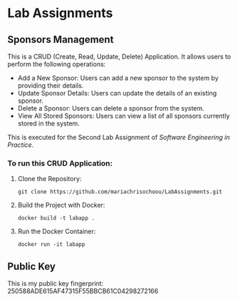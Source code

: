 # Lab Assignments

## Sponsors Management

This is a CRUD (Create, Read, Update, Delete) Application. It allows users to perform the following operations:

- Add a New Sponsor: Users can add a new sponsor to the system by providing their details.
- Update Sponsor Details: Users can update the details of an existing sponsor.
- Delete a Sponsor: Users can delete a sponsor from the system.
- View All Stored Sponsors: Users can view a list of all sponsors currently stored in the system.
    
        
This is executed for the Second Lab Assignment of *Software Engineering in Practice*. 

### To run this CRUD Application: 

1. Clone the Repository:

    `git clone https://github.com/mariachrisochoou/LabAssignments.git`

2. Build the Project with Docker:

    `docker build -t labapp .`
3. Run the Docker Container: 

    `docker run -it labapp`

## Public Key 
 
 This is my public key fingerprint: 250588ADE615AF47315F55BBCB61C04298272166